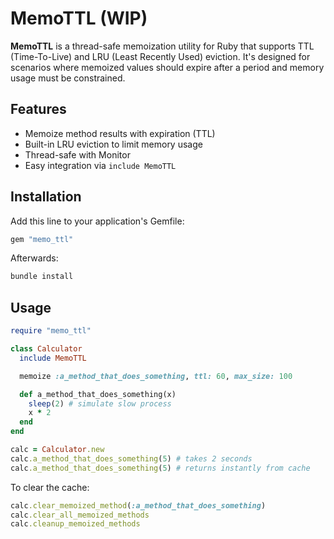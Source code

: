 # MemoTTL (WIP)

**MemoTTL** is a thread-safe memoization utility for Ruby that supports TTL (Time-To-Live) and LRU (Least Recently Used) eviction. It's designed for scenarios where memoized values should expire after a period and memory usage must be constrained.

## Features

- Memoize method results with expiration (TTL)
- Built-in LRU eviction to limit memory usage
- Thread-safe with Monitor
- Easy integration via `include MemoTTL`

## Installation

Add this line to your application's Gemfile:

```ruby
gem "memo_ttl"
```

Afterwards:

```ruby
bundle install
```

## Usage

```ruby
require "memo_ttl"

class Calculator
  include MemoTTL

  memoize :a_method_that_does_something, ttl: 60, max_size: 100

  def a_method_that_does_something(x)
    sleep(2) # simulate slow process
    x * 2
  end
end

calc = Calculator.new
calc.a_method_that_does_something(5) # takes 2 seconds
calc.a_method_that_does_something(5) # returns instantly from cache
```

To clear the cache:

```ruby
calc.clear_memoized_method(:a_method_that_does_something)
calc.clear_all_memoized_methods
calc.cleanup_memoized_methods
```